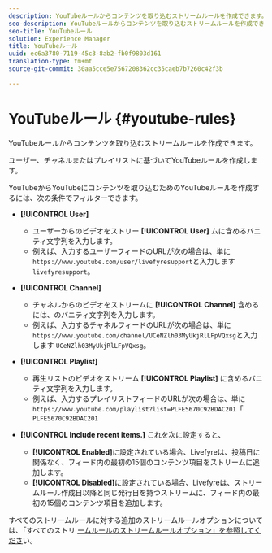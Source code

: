 ```yaml
---
description: YouTubeルールからコンテンツを取り込むストリームルールを作成できます。
seo-description: YouTubeルールからコンテンツを取り込むストリームルールを作成できます。
seo-title: YouTubeルール
solution: Experience Manager
title: YouTubeルール
uuid: ec6a3780-7119-45c3-8ab2-fb0f9803d161
translation-type: tm+mt
source-git-commit: 30aa5cce5e7567208362cc35caeb7b7260c42f3b

---
```



# YouTubeルール {#youtube-rules}

YouTubeルールからコンテンツを取り込むストリームルールを作成できます。

ユーザー、チャネルまたはプレイリストに基づいてYouTubeルールを作成します。

YouTubeからYouTubeにコンテンツを取り込むためのYouTubeルールを作成するには、次の条件でフィルターできます。

* **[!UICONTROL User]**
   * ユーザーからのビデオをストリー **[!UICONTROL User]** ムに含めるバニティ文字列を入力します。
   * 例えば、入力するユーザーフィードのURLが次の場合は、単に `https://www.youtube.com/user/livefyresupport`と入力します `livefyresupport`。

* **[!UICONTROL Channel]**
   * チャネルからのビデオをストリームに **[!UICONTROL Channel]** 含めるには、のバニティ文字列を入力します。
   * 例えば、入力するチャネルフィードのURLが次の場合は、単に `https://www.youtube.com/channel/UCeNZlh03MyUkjRlLFpVQxsg`と入力します `UCeNZlh03MyUkjRlLFpVQxsg`。

* **[!UICONTROL Playlist]**
   * 再生リストのビデオをストリーム **[!UICONTROL Playlist]** に含めるバニティ文字列を入力します。
   * 例えば、入力するプレイリストフィードのURLが次の場合は、単に `https://www.youtube.com/playlist?list=PLFE5670C92BDAC201`「 `PLFE5670C92BDAC201`

* **[!UICONTROL Include recent items.]** これを次に設定すると、
   * **[!UICONTROL Enabled]**&#x200B;に設定されている場合、Livefyreは、投稿日に関係なく、フィード内の最初の15個のコンテンツ項目をストリームに追加します。
   * **[!UICONTROL Disabled]**&#x200B;に設定されている場合、Livefyreは、ストリームルール作成日以降と同じ発行日を持つストリームに、フィード内の最初の15個のコンテンツ項目を追加します。

すべてのストリームルールに対する追加のストリームルールオプションについては、「すべてのストリ [ームルールのストリームルールオプション」を参照してくださ](../../c-streams/c-stream-rule-options-for-all-stream-rules.md#c_stream_rule_options_for_all_stream_rules)い。
